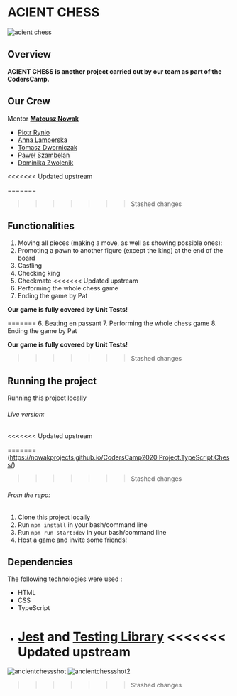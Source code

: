 # ACIENT CHESS

![acient chess](https://user-images.githubusercontent.com/57037612/108262231-f110a400-7164-11eb-9c6a-776a54950eb1.jpg)

## Overview

**ACIENT CHESS is another project carried out by our team as part of the CodersCamp.**

## Our Crew

Mentor **[Mateusz Nowak](https://github.com/nowakprojects)**

- [Piotr Rynio](https://github.com/PiotrWR)
- [Anna Lamperska](https://github.com/lamparina)
- [Tomasz Dworniczak](https://github.com/tomdworniczak)
- [Paweł Szambelan](https://github.com/Szambelan)
- [Dominika Zwolenik](https://github.com/DomiZet)

<<<<<<< Updated upstream

=======

> > > > > > > Stashed changes

## Functionalities

1. Moving all pieces (making a move, as well as showing possible ones):
2. Promoting a pawn to another figure (except the king) at the end of the board
3. Castling
4. Checking king
5. Checkmate
   <<<<<<< Updated upstream
6. Performing the whole chess game
7. Ending the game by Pat

**Our game is fully covered by Unit Tests!**

======= 6. Beating en passant 7. Performing the whole chess game 8. Ending the game by Pat

**Our game is fully covered by Unit Tests!**

> > > > > > > Stashed changes

## Running the project

Running this project locally

###### Live version:

<<<<<<< Updated upstream

=======
(https://nowakprojects.github.io/CodersCamp2020.Project.TypeScript.Chess/)

> > > > > > > Stashed changes

###### From the repo:

1. Clone this project locally
2. Run `npm install` in your bash/command line
3. Run `npm run start:dev` in your bash/command line
4. Host a game and invite some friends!

## Dependencies

The following technologies were used :

- HTML
- CSS
- TypeScript
- [Jest](https://jestjs.io/) and [Testing Library](https://testing-library.com/docs/)
  <<<<<<< Updated upstream
  =======

![ancientchessshot](https://user-images.githubusercontent.com/57037612/108393044-8e2a1600-7213-11eb-90f9-7ecc55a0516a.png)
![ancientchessshot2](https://user-images.githubusercontent.com/57037612/108393054-91250680-7213-11eb-8e89-67fd56f8aab7.png)

> > > > > > > Stashed changes

